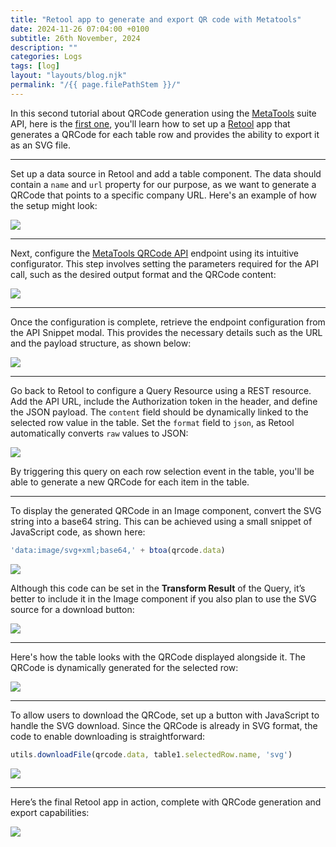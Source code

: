 ```yaml
---
title: "Retool app to generate and export QR code with Metatools"
date: 2024-11-26 07:04:00 +0100
subtitle: 26th November, 2024
description: ""
categories: Logs
tags: [log]
layout: "layouts/blog.njk"
permalink: "/{{ page.filePathStem }}/"
---
```


In this second tutorial about QRCode generation using the [MetaTools](https://metatools.eloquentops.com/) suite API, here is the [first one](/blog/create-a-qr-code-generator-with-bolt-new-and-metatools), you'll learn how to set up a [Retool](https://retool.com/) app that generates a QRCode for each table row and provides the ability to export it as an SVG file.

---

Set up a data source in Retool and add a table component. The data should contain a `name` and `url` property for our purpose, as we want to generate a QRCode that points to a specific company URL. Here's an example of how the setup might look:

![](/assets/blog/retool-app-to-generate-and-export-qrcode-with-metatools/01.png)

---

Next, configure the [MetaTools QRCode API](https://metatools.eloquentops.com/qrcode) endpoint using its intuitive configurator. This step involves setting the parameters required for the API call, such as the desired output format and the QRCode content:

![](/assets/blog/retool-app-to-generate-and-export-qrcode-with-metatools/02.png)

---

Once the configuration is complete, retrieve the endpoint configuration from the API Snippet modal. This provides the necessary details such as the URL and the payload structure, as shown below:

![](/assets/blog/retool-app-to-generate-and-export-qrcode-with-metatools/03.png)

---

Go back to Retool to configure a Query Resource using a REST resource. Add the API URL, include the Authorization token in the header, and define the JSON payload. The `content` field should be dynamically linked to the selected row value in the table. Set the `format` field to `json`, as Retool automatically converts `raw` values to JSON:

![](/assets/blog/retool-app-to-generate-and-export-qrcode-with-metatools/04.png)

By triggering this query on each row selection event in the table, you'll be able to generate a new QRCode for each item in the table.

---

To display the generated QRCode in an Image component, convert the SVG string into a base64 string. This can be achieved using a small snippet of JavaScript code, as shown here:

```js
'data:image/svg+xml;base64,' + btoa(qrcode.data)
```



![](/assets/blog/retool-app-to-generate-and-export-qrcode-with-metatools/05a.png)

Although this code can be set in the **Transform Result** of the Query, it’s better to include it in the Image component if you also plan to use the SVG source for a download button:

![](/assets/blog/retool-app-to-generate-and-export-qrcode-with-metatools/05b.png)

---

Here's how the table looks with the QRCode displayed alongside it. The QRCode is dynamically generated for the selected row:

![](/assets/blog/retool-app-to-generate-and-export-qrcode-with-metatools/06.png)

---

To allow users to download the QRCode, set up a button with JavaScript to handle the SVG download. Since the QRCode is already in SVG format, the code to enable downloading is straightforward:

```js
utils.downloadFile(qrcode.data, table1.selectedRow.name, 'svg')
```



![](/assets/blog/retool-app-to-generate-and-export-qrcode-with-metatools/07.png)

---

Here’s the final Retool app in action, complete with QRCode generation and export capabilities:

![](/assets/blog/retool-app-to-generate-and-export-qrcode-with-metatools/08.gif)








